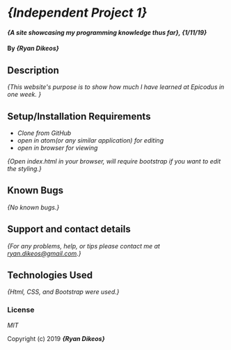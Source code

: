 # _{Independent Project 1}_

#### _{A site showcasing my programming knowledge thus far}, {1/11/19}_

#### By _**{Ryan Dikeos}**_

## Description

_{This website's purpose is to show how much I have learned at Epicodus in one week. }_

## Setup/Installation Requirements

* _Clone from GitHub_
* _open in atom(or any similar application) for editing_
* _open in browser for viewing_


_{Open index.html in your browser, will require bootstrap if you want to edit the styling.}_

## Known Bugs

_{No known bugs.}_

## Support and contact details

_{For any problems, help, or tips please contact me at ryan.dikeos@gmail.com.}_

## Technologies Used

_{Html, CSS, and Bootstrap were used.}_

### License

*_MIT_*

Copyright (c) 2019 **_{Ryan Dikeos}_**
